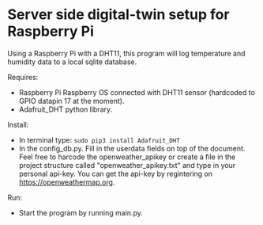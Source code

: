 # Server side digital-twin setup for Raspberry Pi 

Using a Raspberry Pi with a DHT11, this program will log temperature and humidity data to a local sqlite database.

Requires:
- Raspberry Pi Raspberry OS connected with DHT11 sensor (hardcoded to GPIO datapin 17 at the moment).
- Adafruit_DHT python library. 

Install: 
- In terminal type: `sudo pip3 install Adafruit_DHT`
- In the config_db.py. Fill in the userdata fields on top of the document. Feel free to harcode the openweather_apikey or create a file in the project structure called "openweather_apikey.txt" and type in your personal api-key. You can get the api-key by regintering on https://openweathermap.org. 

Run:
- Start the program by running main.py. 